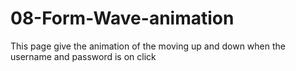<!-- @format -->

# 08-Form-Wave-animation

This page give the animation of the moving up and down when the username and password is on click
